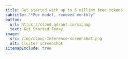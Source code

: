 ```yaml
---
title: Get started with up to 5 million free tokens
subtitle: "*Per model, renewed monthly"
button:
  url: https://cloud.qdrant.io/signup
  text: Get Started Today
image:
  src: /img/cloud-Inference-screenshot.png
  alt: Cluster screenshot
sitemapExclude: true
---
```


